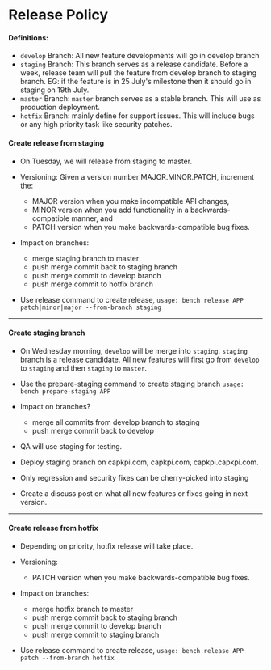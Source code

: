 # Release Policy

#### Definitions:
 - `develop` Branch: All new feature developments will go in develop branch
 - `staging` Branch: This branch serves as a release candidate. Before a week, release team will pull the feature from develop branch to staging branch.
    EG: if the feature is in 25 July's milestone then it should go in staging on 19th July.
 - `master` Branch: `master` branch serves as a stable branch. This will use as production deployment.
 - `hotfix` Branch: mainly define for support issues. This will include bugs or any high priority task like security patches.

#### Create release from staging
- On Tuesday, we will release from staging to master.

- Versioning: Given a version number MAJOR.MINOR.PATCH, increment the:
  - MAJOR version when you make incompatible API changes,
  - MINOR version when you add functionality in a backwards-compatible manner, and
  - PATCH version when you make backwards-compatible bug fixes.

- Impact on branches:
  - merge staging branch to master
  - push merge commit back to staging branch
  - push merge commit to develop branch
  - push merge commit to hotfix branch

- Use release command to create release,
``` usage: bench release APP patch|minor|major --from-branch staging ```

---

#### Create staging branch

- On Wednesday morning, `develop` will be merge into `staging`. `staging` branch is a release candidate. All new features will first go from `develop` to `staging` and then `staging` to `master`.

- Use the prepare-staging command to create staging branch
```usage: bench prepare-staging APP```

- Impact on branches?
  - merge all commits from develop branch to staging
  - push merge commit back to develop

- QA will use staging for testing.

- Deploy staging branch on capkpi.com, capkpi.com, capkpi.capkpi.com. 

- Only regression and security fixes can be cherry-picked into staging

- Create a discuss post on what all new features or fixes going in next version.

---

#### Create release from hotfix
- Depending on priority, hotfix release will take place.

- Versioning:
  - PATCH version when you make backwards-compatible bug fixes.

- Impact on branches:
  - merge hotfix branch to master
  - push merge commit back to staging branch
  - push merge commit to develop branch
  - push merge commit to staging branch

- Use release command to create release,
``` usage: bench release APP patch --from-branch hotfix ```

